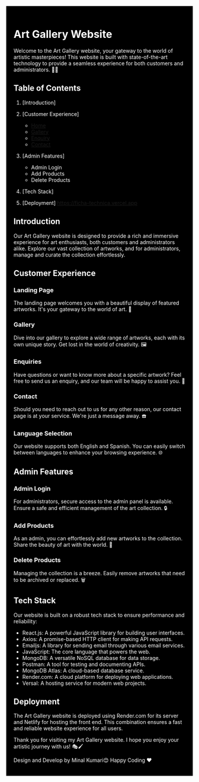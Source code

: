 <div style="background-color: black; color: white; padding: 20px;">

# Art Gallery Website

Welcome to the Art Gallery website, your gateway to the world of artistic masterpieces! This website is built with state-of-the-art technology to provide a seamless experience for both customers and administrators. 🎨✨

## Table of Contents

1. [Introduction]
2. [Customer Experience]
   - [Home](#https://652c47a95b675c32749c2169--fichaart.netlify.app/)
   - [Gallery](#https://652c47a95b675c32749c2169--fichaart.netlify.app/gallery)
   - [Enquiry](#https://652c47a95b675c32749c2169--fichaart.netlify.app/form)
   - [Contact](#https://652c47a95b675c32749c2169--fichaart.netlify.app/contact)

3. [Admin Features]
   - Admin Login
   - Add Products
   - Delete Products

4. [Tech Stack]
5. [Deployment]
https://ficha-technica.vercel.app

## Introduction

Our Art Gallery website is designed to provide a rich and immersive experience for art enthusiasts, both customers and administrators alike. Explore our vast collection of artworks, and for administrators, manage and curate the collection effortlessly.

## Customer Experience

### Landing Page

The landing page welcomes you with a beautiful display of featured artworks. It's your gateway to the world of art. 🌟

### Gallery

Dive into our gallery to explore a wide range of artworks, each with its own unique story. Get lost in the world of creativity. 🖼️

### Enquiries

Have questions or want to know more about a specific artwork? Feel free to send us an enquiry, and our team will be happy to assist you. 📩

### Contact

Should you need to reach out to us for any other reason, our contact page is at your service. We're just a message away. ☎️

### Language Selection

Our website supports both English and Spanish. You can easily switch between languages to enhance your browsing experience. 🌐

## Admin Features

### Admin Login

For administrators, secure access to the admin panel is available. Ensure a safe and efficient management of the art collection. 🔒

### Add Products

As an admin, you can effortlessly add new artworks to the collection. Share the beauty of art with the world. 📸

### Delete Products

Managing the collection is a breeze. Easily remove artworks that need to be archived or replaced. 🗑️

## Tech Stack

Our website is built on a robust tech stack to ensure performance and reliability:

- React.js: A powerful JavaScript library for building user interfaces.
- Axios: A promise-based HTTP client for making API requests.
- Emailjs: A library for sending email through various email services.
- JavaScript: The core language that powers the web.
- MongoDB: A versatile NoSQL database for data storage.
- Postman: A tool for testing and documenting APIs.
- MongoDB Atlas: A cloud-based database service.
- Render.com: A cloud platform for deploying web applications.
- Versal: A hosting service for modern web projects.

## Deployment

The Art Gallery website is deployed using Render.com for its server and Netlify for hosting the front end. This combination ensures a fast and reliable website experience for all users.

Thank you for visiting my Art Gallery website. I hope you enjoy your artistic journey with us! 🎭🖌️

Design and Develop by Minal Kumari😊
Happy Coding ❤️

</div>
